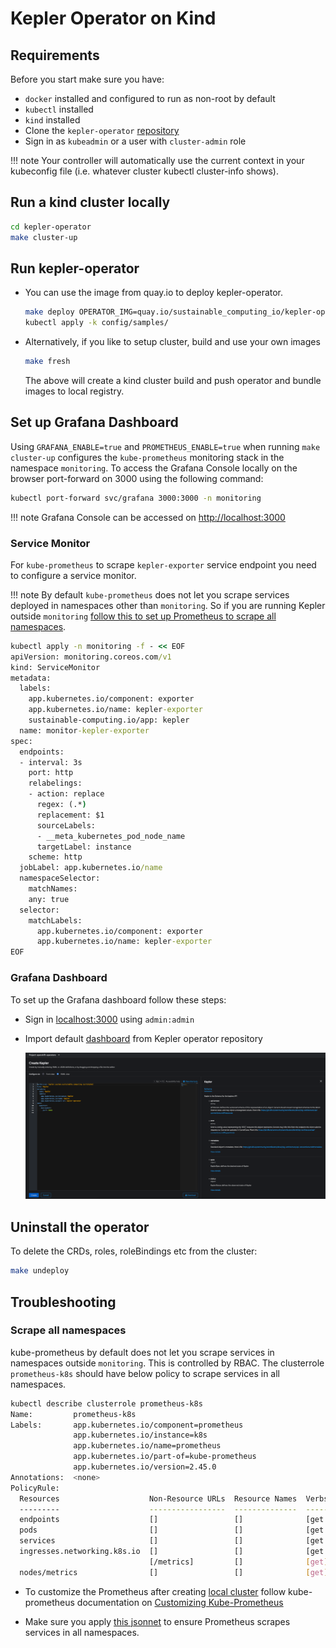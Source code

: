 # Kepler Operator on Kind

## Requirements

Before you start make sure you have:

- `docker` installed and configured to run as non-root by default
- `kubectl` installed
- `kind` installed
- Clone the `kepler-operator` [repository](https://github.com/sustainable-computing-io/kepler-operator)
- Sign in as `kubeadmin` or a user with `cluster-admin` role

!!! note
    Your controller will automatically use the current context in your kubeconfig file (i.e. whatever cluster kubectl cluster-info shows).


## Run a kind cluster locally

```sh
cd kepler-operator
make cluster-up
```

## Run kepler-operator

- You can use the image from quay.io to deploy kepler-operator.

    ```sh
    make deploy OPERATOR_IMG=quay.io/sustainable_computing_io/kepler-operator:[VERSION]
    kubectl apply -k config/samples/
    ```

- Alternatively, if you like to setup cluster, build and use your own images

    ```sh
    make fresh
    ```

    The above will create a kind cluster build and push operator and bundle images to local registry.

## Set up Grafana Dashboard

Using `GRAFANA_ENABLE=true` and `PROMETHEUS_ENABLE=true` when running `make cluster-up` configures the `kube-prometheus` monitoring stack in the namespace `monitoring`.
To access the Grafana Console locally on the browser port-forward on 3000 using the following command:

```sh
kubectl port-forward svc/grafana 3000:3000 -n monitoring
```

!!! note
    Grafana Console can be accessed on [http://localhost:3000](http://localhost:3000)

### Service Monitor

For `kube-prometheus` to scrape `kepler-exporter` service endpoint you need to configure a service monitor.

!!! note
    By default `kube-prometheus` does not let you scrape services deployed in namespaces other than `monitoring`.
    So if you are running Kepler outside `monitoring` [follow this to set up Prometheus to scrape all namespaces](#scrape-all-namespaces).

```cmd
kubectl apply -n monitoring -f - << EOF
apiVersion: monitoring.coreos.com/v1
kind: ServiceMonitor
metadata:
  labels:
    app.kubernetes.io/component: exporter
    app.kubernetes.io/name: kepler-exporter
    sustainable-computing.io/app: kepler
  name: monitor-kepler-exporter
spec:
  endpoints:
  - interval: 3s
    port: http
    relabelings:
    - action: replace
      regex: (.*)
      replacement: $1
      sourceLabels:
      - __meta_kubernetes_pod_node_name
      targetLabel: instance
    scheme: http
  jobLabel: app.kubernetes.io/name
  namespaceSelector:
    matchNames:
    any: true
  selector:
    matchLabels:
      app.kubernetes.io/component: exporter
      app.kubernetes.io/name: kepler-exporter
EOF
```

### Grafana Dashboard

To set up the Grafana dashboard follow these steps:

- Sign in [localhost:3000](http:localhost:3000) using `admin:admin`
- Import default [dashboard](https://raw.githubusercontent.com/sustainable-computing-io/kepler-operator/v1alpha1/hack/dashboard/assets/kepler/dashboard.json) from Kepler operator repository

    ![kind-grafana](../fig/ocp_installation/kind_grafana.png)

## Uninstall the operator

To delete the CRDs, roles, roleBindings etc from the cluster:

```sh
make undeploy
```

## Troubleshooting

### Scrape all namespaces

kube-prometheus by default does not let you scrape services in namespaces outside `monitoring`. This is controlled by RBAC.
The clusterrole `prometheus-k8s` should have below policy to scrape services in all namespaces.

```sh
kubectl describe clusterrole prometheus-k8s
Name:         prometheus-k8s
Labels:       app.kubernetes.io/component=prometheus
              app.kubernetes.io/instance=k8s
              app.kubernetes.io/name=prometheus
              app.kubernetes.io/part-of=kube-prometheus
              app.kubernetes.io/version=2.45.0
Annotations:  <none>
PolicyRule:
  Resources                    Non-Resource URLs  Resource Names  Verbs
  ---------                    -----------------  --------------  -----
  endpoints                    []                 []              [get list watch]
  pods                         []                 []              [get list watch]
  services                     []                 []              [get list watch]
  ingresses.networking.k8s.io  []                 []              [get list watch]
                               [/metrics]         []              [get]
  nodes/metrics                []                 []              [get]

```

- To customize the Prometheus after creating [local cluster](#run-a-kind-cluster-locally) follow kube-prometheus documentation on [Customizing Kube-Prometheus](https://github.com/prometheus-operator/kube-prometheus/blob/main/docs/customizing.md)

- Make sure you apply [this jsonnet](https://github.com/prometheus-operator/kube-prometheus/blob/main/docs/customizations/monitoring-all-namespaces.md) to ensure Prometheus scrapes services in all namespaces.
